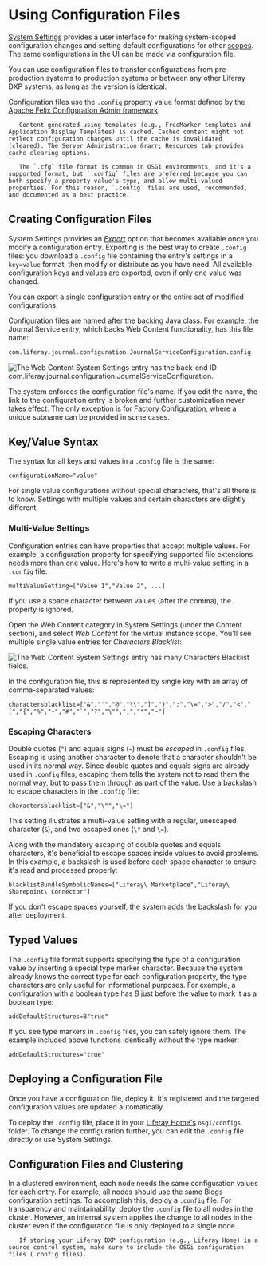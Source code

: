 # Using Configuration Files

[System Settings](./system-settings.md) provides a user interface for making system-scoped configuration changes and setting default configurations for other [scopes](./understanding-configuration-scope.md). The same configurations in the UI can be made via configuration file. 

You can use configuration files to transfer configurations from pre-production systems to production systems or between any other Liferay DXP systems, as long as the version is identical. 

Configuration files use the `.config` property value format defined by the [Apache Felix Configuration Admin framework](http://felix.apache.org/documentation/subprojects/apache-felix-config-admin.html). 

```important::
   Content generated using templates (e.g., FreeMarker templates and Application Display Templates) is cached. Cached content might not reflect configuration changes until the cache is invalidated (cleared). The Server Administration &rarr; Resources tab provides cache clearing options.
```

```note::
   The `.cfg` file format is common in OSGi environments, and it's a supported format, but `.config` files are preferred because you can both specify a property value's type, and allow multi-valued properties. For this reason, `.config` files are used, recommended, and documented as a best practice. 
```

## Creating Configuration Files

System Settings provides an [*Export*](./system-settings.md#exporting-and-deploying-configurations) option that becomes available once you modify a configuration entry. Exporting is the best way to create `.config` files: you download a `.config` file containing the entry's settings in a `key=value` format, then modify or distribute as you have need. All available configuration keys and values are exported, even if only one value was changed.

You can export a single configuration entry or the entire set of modified configurations. 

Configuration files are named after the backing Java class. For example, the Journal Service entry, which backs Web Content functionality, has this file name: 

```bash
com.liferay.journal.configuration.JournalServiceConfiguration.config
```

![The Web Content System Settings entry has the back-end ID com.liferay.journal.configuration.JournalServiceConfiguration.](./using-configuration-file/images/01.png)

The system enforces the configuration file's name. If you edit the name, the link to the configuration entry is broken and further customization never takes effect. The only exception is for [Factory Configuration](./using-configuration-files.md), where a unique subname can be provided in some cases.

## Key/Value Syntax

The syntax for all keys and values in a `.config` file is the same: 

```properties
configurationName="value"
```

For single value configurations without special characters, that's all there is to know. Settings with multiple values and certain characters are slightly different.

### Multi-Value Settings

Configuration entries can have properties that accept multiple values. For example, a configuration property for specifying supported file extensions needs more than one value. Here's how to write a multi-value setting in a `.config` file: 

```properties
multiValueSetting=["Value 1","Value 2", ...]
```

If you use a space character between values (after the comma), the property is ignored.

Open the Web Content category in System Settings (under the Content section), and select *Web Content* for the virtual instance scope. You'll see multiple single value entries for *Characters Blacklist*: 

![The Web Content System Settings entry has many Characters Blacklist fields.](./using-configuration-file/images/02.png)

In the configuration file, this is represented by single key with an array of comma-separated values: 

```properties
charactersblacklist=["&","'","@","\\","]","}",":","\=",">","/","<","[","{","%","+","#","`","?","\"",";","*","~"]
```

### Escaping Characters

Double quotes (`"`) and equals signs (`=`) must be *escaped* in `.config` files.  Escaping is using another character to denote that a character shouldn't be used in its normal way. Since double quotes and equals signs are already used in `.config` files, escaping them tells the system not to read them the normal way, but to pass them through as part of the value. Use a backslash to escape characters in the `.config` file: 

```properties
charactersblacklist=["&","\"","\="]
```

This setting illustrates a multi-value setting with a regular, unescaped character (`&`), and two escaped ones (`\"` and `\=`). 

Along with the mandatory escaping of double quotes and equals characters, it's beneficial to escape spaces inside values to avoid problems. In this example, a backslash is used before each space character to ensure it's read and processed properly: 

```properties
blacklistBundleSymbolicNames=["Liferay\ Marketplace","Liferay\ Sharepoint\ Connector"]
```

If you don't escape spaces yourself, the system adds the backslash for you after deployment. 

## Typed Values

The `.config` file format supports specifying the type of a configuration value by inserting a special type marker character. Because the system already knows the correct type for each configuration property, the type characters are only useful for informational purposes. For example, a configuration with a boolean type has *B* just before the value to mark it as a boolean type:

```properties
addDefaultStructures=B"true"
```

If you see type markers in `.config` files, you can safely ignore them. The example included above functions identically without the type marker: 

```properties
addDefaultStructures="true"
```

## Deploying a Configuration File

Once you have a configuration file, deploy it. It's registered and the targeted configuration values are updated automatically. 

To deploy the `.config` file, place it in your [Liferay Home's](../../installation-and-upgrades/reference/liferay-home.md) `osgi/configs` folder. To change the configuration further, you can edit the `.config` file directly or use System Settings. 

## Configuration Files and Clustering

In a clustered environment, each node needs the same configuration values for each entry. For example, all nodes should use the same Blogs configuration settings. To accomplish this, deploy a `.config` file. For transparency and maintainability, deploy the `.config` file to all nodes in the cluster. However, an internal system applies the change to all nodes in the cluster even if the configuration file is only deployed to a single node.

```important::
   If storing your Liferay DXP configuration (e.g., Liferay Home) in a source control system, make sure to include the OSGi configuration files (.config files).
```
